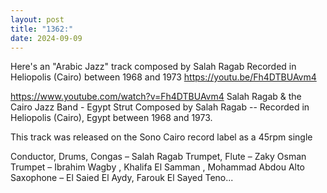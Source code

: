 ```yaml
---
layout: post
title: "1362:"
date: 2024-09-09
---
```


Here's an "Arabic Jazz" track composed by Salah Ragab Recorded in Heliopolis (Cairo) between 1968 and 1973 
https://youtu.be/Fh4DTBUAvm4

https://www.youtube.com/watch?v=Fh4DTBUAvm4
Salah Ragab & the Cairo Jazz Band - Egypt Strut
Composed by Salah Ragab -- Recorded in Heliopolis (Cairo), Egypt between 1968 and 1973.

This track was released on the Sono Cairo record label as a 45rpm single


Conductor, Drums, Congas – Salah Ragab
Trumpet, Flute – Zaky Osman
Trumpet – Ibrahim Wagby , Khalifa El Samman , Mohammad Abdou
Alto Saxophone – El Saied El Aydy, Farouk El Sayed
Teno...
